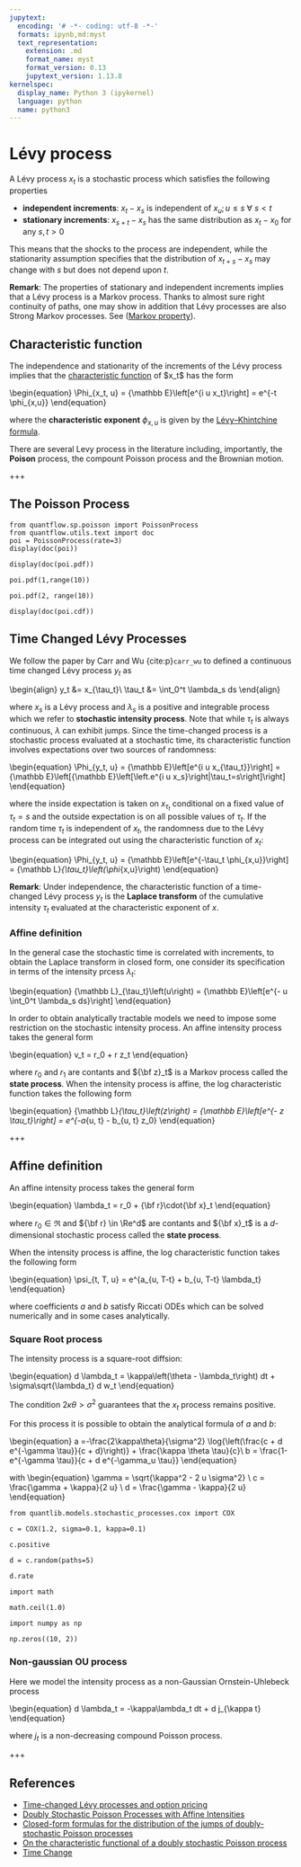 ```yaml
---
jupytext:
  encoding: '# -*- coding: utf-8 -*-'
  formats: ipynb,md:myst
  text_representation:
    extension: .md
    format_name: myst
    format_version: 0.13
    jupytext_version: 1.13.8
kernelspec:
  display_name: Python 3 (ipykernel)
  language: python
  name: python3
---
```


# Lévy process
A Lévy process $x_t$ is a stochastic process which satisfies the following properties

* **independent increments**: $x_t - x_s$ is independent of $x_u; u \le s\ \forall\ s < t$
* **stationary increments**: $x_{s+t} - x_s$ has the same distribution as $x_t - x_0$ for any $s,t > 0$

This means that the shocks to the process are independent, while the stationarity assumption specifies that the distribution of $x_{t+s} - x_s$ may change with $s$ but does not depend upon $t$.

**Remark**: The properties of stationary and independent increments implies that a Lévy process is a Markov process.
Thanks to almost sure right continuity of paths, one may show in addition that Lévy processes are also
Strong Markov processes. See ([Markov property](https://en.wikipedia.org/wiki/Markov_property)).

## Characteristic function

The independence and stationarity of the increments of the Lévy process implies that the [characteristic function](https://en.wikipedia.org/wiki/Characteristic_function_(probability_theory)) of $x_t$ has the form

\begin{equation}
 \Phi_{x_t, u} = {\mathbb E}\left[e^{i u x_t}\right] = e^{-t \phi_{x,u}}
\end{equation}

where the **characteristic exponent** $\phi_{x,u}$ is given by the [Lévy–Khintchine formula](https://en.wikipedia.org/wiki/L%C3%A9vy_process).

There are several Levy process in the literature including, importantly, the **Poison** process, the compount Poisson process and the Brownian motion.

+++

## The Poisson Process

```{code-cell} ipython3
from quantflow.sp.poisson import PoissonProcess
from quantflow.utils.text import doc
poi = PoissonProcess(rate=3)
display(doc(poi))
```

```{code-cell} ipython3
display(doc(poi.pdf))
```

```{code-cell} ipython3
poi.pdf(1,range(10))
```

```{code-cell} ipython3
poi.pdf(2, range(10))
```

```{code-cell} ipython3
display(doc(poi.cdf))
```

## Time Changed Lévy Processes

We follow the paper by Carr and Wu {cite:p}`carr_wu` to defined a continuous time changed Lévy process $y_t$ as

\begin{align}
y_t &= x_{\tau_t}\\
\tau_t &= \int_0^t \lambda_s ds
\end{align}

where $x_s$ is a Lévy process and $\lambda_s$ is a positive and integrable process which we refer to **stochastic intensity process**.
Note that while $\tau_t$ is always continuous, $\lambda$ can exhibit jumps. Since the time-changed process is a stochastic process evaluated at a stochastic time, its characteristic function involves expectations over two sources of randomness:

\begin{equation}
 \Phi_{y_t, u} = {\mathbb E}\left[e^{i u x_{\tau_t}}\right] = {\mathbb E}\left[{\mathbb E}\left[\left.e^{i u x_s}\right|\tau_t=s\right]\right]
\end{equation}

where the inside expectation is taken on $x_{\tau_t}$ conditional on a fixed value of $\tau_t = s$ and the outside expectation is on all possible values of $\tau_t$. If the random time $\tau_t$ is independent of $x_t$, the randomness due to the Lévy process can be integrated out using the characteristic function of $x_t$:

\begin{equation}
\Phi_{y_t, u} = {\mathbb E}\left[e^{-\tau_t \phi_{x,u}}\right] = {\mathbb L}_{\tau_t}\left(\phi_{x,u}\right)
\end{equation}

**Remark**: Under independence, the characteristic function of a time-changed Lévy process $y_t$ is the **Laplace transform** of the cumulative intensity $\tau_t$ evaluated at the characteristic exponent of $x$.

### Affine definition

In the general case the stochastic time is correlated with increments, to obtain the Laplace transform in closed form, one consider its specification in terms of the intensity prcess $\lambda_t$:

\begin{equation}
{\mathbb L}_{\tau_t}\left(u\right) = {\mathbb E}\left[e^{- u \int_0^t \lambda_s ds}\right]
\end{equation}

In order to obtain analytically tractable models we need to impose some restriction on the stochastic intensity process.
An affine intensity process takes the general form

\begin{equation}
    v_t = r_0 + r z_t
\end{equation}

where $r_0$ and $r_1$ are contants and ${\bf z}_t$ is a Markov process called the **state process**.
When the intensity process is affine, the log characteristic function takes the following form

\begin{equation}
{\mathbb L}_{\tau_t}\left(z\right) = {\mathbb E}\left[e^{- z \tau_t}\right] = e^{-a_{u, t} - b_{u, t} z_0}
\end{equation}

+++

## Affine definition

An affine intensity process takes the general form

\begin{equation}
    \lambda_t = r_0 + {\bf r}\cdot{\bf x}_t
\end{equation}

where $r_0 \in \Re$ and ${\bf r} \in \Re^d$ are contants and ${\bf x}_t$ is a $d$-dimensional stochastic process called the **state process**.

When the intensity process is affine, the log characteristic function takes the following form

\begin{equation}
\psi_{t, T, u} = e^{a_{u, T-t} + b_{u, T-t} \lambda_t}
\end{equation}

where coefficients $a$ and $b$ satisfy Riccati ODEs which can be solved numerically and in some cases analytically.

### Square Root process
The intensity process is a square-root diffsion:

\begin{equation}
    d \lambda_t = \kappa\left(\theta - \lambda_t\right) dt + \sigma\sqrt{\lambda_t} d w_t
\end{equation}

The condition $2\kappa\theta > \sigma^2$ guarantees that the $x_t$ process remains positive.

For this process it is possible to obtain the analytical formula of $a$ and $b$:

\begin{equation}
a =-\frac{2\kappa\theta}{\sigma^2} \log{\left(\frac{c + d e^{-\gamma \tau}}{c + d}\right)} + \frac{\kappa \theta \tau}{c}\\
b = \frac{1-e^{-\gamma \tau}}{c + d e^{-\gamma_u \tau}}
\end{equation}

with
\begin{equation}
\gamma = \sqrt{\kappa^2 - 2 u \sigma^2} \\
c = \frac{\gamma + \kappa}{2 u} \\
d = \frac{\gamma - \kappa}{2 u}
\end{equation}

```{code-cell} ipython3
from quantlib.models.stochastic_processes.cox import COX
```

```{code-cell} ipython3
c = COX(1.2, sigma=0.1, kappa=0.1)
```

```{code-cell} ipython3
c.positive
```

```{code-cell} ipython3
d = c.random(paths=5)
```

```{code-cell} ipython3
d.rate
```

```{code-cell} ipython3
import math
```

```{code-cell} ipython3
math.ceil(1.0)
```

```{code-cell} ipython3
import numpy as np
```

```{code-cell} ipython3
np.zeros((10, 2))
```

### Non-gaussian OU process

Here we model the intensity process as a non-Gaussian Ornstein-Uhlebeck process

\begin{equation}
    d \lambda_t = -\kappa\lambda_t dt + d j_{\kappa t}
\end{equation}

where $j_t$ is a non-decreasing compound Poisson process.

+++

## References

* [Time-changed Lévy processes and option pricing](https://engineering.nyu.edu/sites/default/files/2019-03/Carr-time-changed-levy-processes-option-pricing.pdf)
* [Doubly Stochastic Poisson Processes
with Affine Intensities](https://editorialexpress.com/cgi-bin/conference/download.cgi?db_name=sbe35&paper_id=179)
* [Closed-form formulas for the distribution of the jumps of
doubly-stochastic Poisson processes](https://arxiv.org/pdf/1701.00717.pdf)
* [On the characteristic functional of a doubly stochastic
Poisson process](http://hera.ugr.es/doi/16516588.pdf)
* [Time Change](http://www.stats.ox.ac.uk/~winkel/winkel15.pdf)
